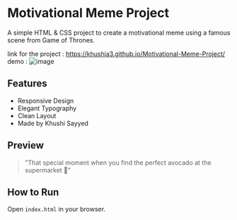 # Motivational Meme Project

A simple HTML & CSS project to create a motivational meme using a famous scene from Game of Thrones.

link for the project : https://khushia3.github.io/Motivational-Meme-Project/ 
demo : ![image](https://github.com/user-attachments/assets/1a04f1ad-3218-4658-ad66-571132ffede3)


## Features

- Responsive Design
- Elegant Typography
- Clean Layout
- Made by Khushi Sayyed

## Preview

> "That special moment when you find the perfect avocado at the supermarket 🥑"

## How to Run

Open `index.html` in your browser.
